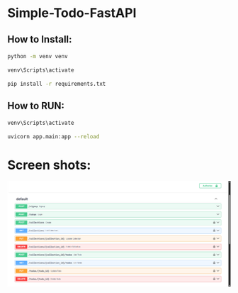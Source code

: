 # Simple-Todo-FastAPI
## How to Install:

```bash
python -m venv venv
```

```bash
venv\Scripts\activate
```

```bash
pip install -r requirements.txt
```

## How to RUN:
```bash
venv\Scripts\activate
```

```bash
uvicorn app.main:app --reload
```

# Screen shots:
![alt text](README_STATIC/image.png)